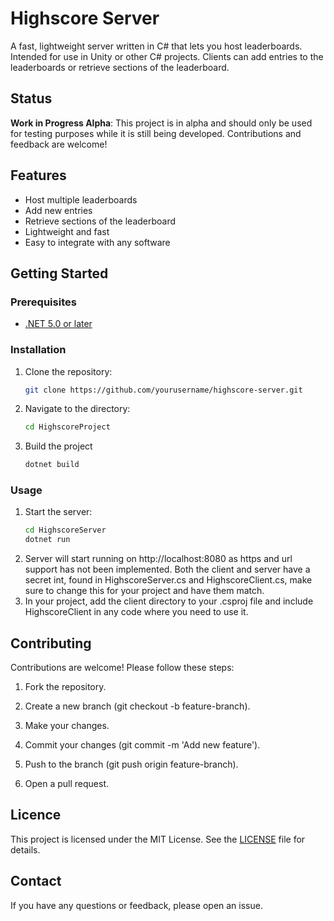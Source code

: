 # Highscore Server

A fast, lightweight server written in C# that lets you host leaderboards. Intended for use in Unity or other C# projects. Clients can add entries to the leaderboards or retrieve sections of the leaderboard.

## Status

**Work in Progress Alpha**: This project is in alpha and should only be used for testing purposes while it is still being developed. Contributions and feedback are welcome!

## Features

- Host multiple leaderboards
- Add new entries
- Retrieve sections of the leaderboard
- Lightweight and fast
- Easy to integrate with any software

## Getting Started

### Prerequisites

- [.NET 5.0 or later](https://dotnet.microsoft.com/download)

### Installation

1. Clone the repository:
   ```sh
   git clone https://github.com/yourusername/highscore-server.git
   
2. Navigate to the directory:
   ```sh
   cd HighscoreProject
   
3. Build the project
   ```sh
   dotnet build

### Usage

1. Start the server:
   ```sh
   cd HighscoreServer
   dotnet run
   
2. Server will start running on http://localhost:8080 as https and url support has not been implemented. Both the client and server have a secret int, found in HighscoreServer.cs and HighscoreClient.cs, make sure to change this for your project and have them match.
3. In your project, add the client directory to your .csproj file and include HighscoreClient in any code where you need to use it.

## Contributing
Contributions are welcome! Please follow these steps:

1. Fork the repository.

2. Create a new branch (git checkout -b feature-branch).

3. Make your changes.

4. Commit your changes (git commit -m 'Add new feature').

5. Push to the branch (git push origin feature-branch).

6. Open a pull request.

## Licence
This project is licensed under the MIT License. See the [LICENSE](LICENCE) file for details.

## Contact
If you have any questions or feedback, please open an issue.
